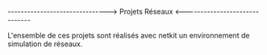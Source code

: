 -------------------------------> Projets Réseaux <------------------------------

L'ensemble de ces projets sont réalisés avec netkit un environnement de simulation de réseaux.

